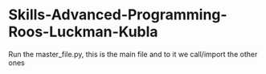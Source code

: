 # Skills-Advanced-Programming-Roos-Luckman-Kubla
Run the master_file.py, this is the main file and to it we call/import the other ones
